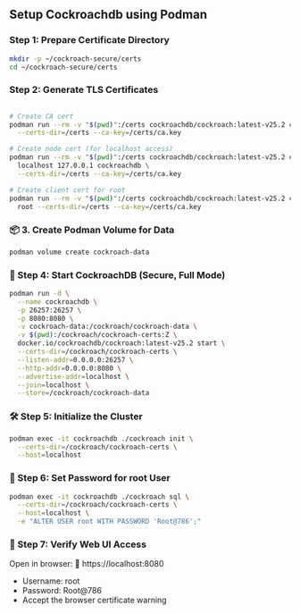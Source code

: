 ## Setup Cockroachdb using Podman

### Step 1: Prepare Certificate Directory
```bash
mkdir -p ~/cockroach-secure/certs
cd ~/cockroach-secure/certs
```

### Step 2: Generate TLS Certificates

```bash

# Create CA cert
podman run --rm -v "$(pwd)":/certs cockroachdb/cockroach:latest-v25.2 cert create-ca \
  --certs-dir=/certs --ca-key=/certs/ca.key

# Create node cert (for localhost access)
podman run --rm -v "$(pwd)":/certs cockroachdb/cockroach:latest-v25.2 cert create-node \
  localhost 127.0.0.1 cockroachdb \
  --certs-dir=/certs --ca-key=/certs/ca.key

# Create client cert for root
podman run --rm -v "$(pwd)":/certs cockroachdb/cockroach:latest-v25.2 cert create-client \
  root --certs-dir=/certs --ca-key=/certs/ca.key

```
### 📦 3. Create Podman Volume for Data
```bash
podman volume create cockroach-data

```
### 🚀 Step 4: Start CockroachDB (Secure, Full Mode)
```bash
podman run -d \
  --name cockroachdb \
  -p 26257:26257 \
  -p 8080:8080 \
  -v cockroach-data:/cockroach/cockroach-data \
  -v $(pwd):/cockroach/cockroach-certs:Z \
  docker.io/cockroachdb/cockroach:latest-v25.2 start \
  --certs-dir=/cockroach/cockroach-certs \
  --listen-addr=0.0.0.0:26257 \
  --http-addr=0.0.0.0:8080 \
  --advertise-addr=localhost \
  --join=localhost \
  --store=/cockroach/cockroach-data

```

### 🛠️ Step 5: Initialize the Cluster
```bash
podman exec -it cockroachdb ./cockroach init \
  --certs-dir=/cockroach/cockroach-certs \
  --host=localhost
```
### 🔐 Step 6: Set Password for root User
```bash
podman exec -it cockroachdb ./cockroach sql \
  --certs-dir=/cockroach/cockroach-certs \
  --host=localhost \
  -e "ALTER USER root WITH PASSWORD 'Root@786';"
```

### 🧪 Step 7: Verify Web UI Access
Open in browser:
📍 https://localhost:8080
  - Username: root
  - Password: Root@786
  - Accept the browser certificate warning
 
